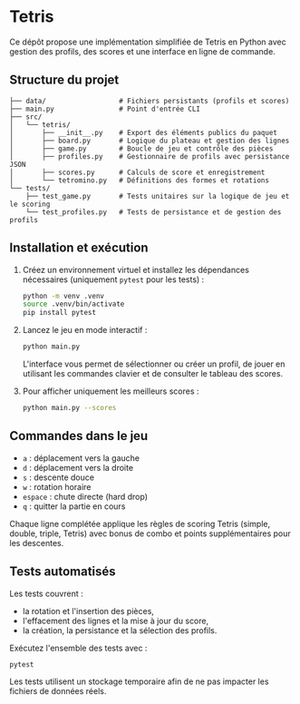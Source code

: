 # Tetris

Ce dépôt propose une implémentation simplifiée de Tetris en Python avec gestion des profils, des scores et une interface en ligne de commande.

## Structure du projet

```
├── data/                  # Fichiers persistants (profils et scores)
├── main.py                # Point d'entrée CLI
├── src/
│   └── tetris/
│       ├── __init__.py    # Export des éléments publics du paquet
│       ├── board.py       # Logique du plateau et gestion des lignes
│       ├── game.py        # Boucle de jeu et contrôle des pièces
│       ├── profiles.py    # Gestionnaire de profils avec persistance JSON
│       ├── scores.py      # Calculs de score et enregistrement
│       └── tetromino.py   # Définitions des formes et rotations
└── tests/
    ├── test_game.py       # Tests unitaires sur la logique de jeu et le scoring
    └── test_profiles.py   # Tests de persistance et de gestion des profils
```

## Installation et exécution

1. Créez un environnement virtuel et installez les dépendances nécessaires (uniquement `pytest` pour les tests) :

   ```bash
   python -m venv .venv
   source .venv/bin/activate
   pip install pytest
   ```

2. Lancez le jeu en mode interactif :

   ```bash
   python main.py
   ```

   L'interface vous permet de sélectionner ou créer un profil, de jouer en utilisant les commandes clavier et de consulter le tableau des scores.

3. Pour afficher uniquement les meilleurs scores :

   ```bash
   python main.py --scores
   ```

## Commandes dans le jeu

- `a` : déplacement vers la gauche
- `d` : déplacement vers la droite
- `s` : descente douce
- `w` : rotation horaire
- `espace` : chute directe (hard drop)
- `q` : quitter la partie en cours

Chaque ligne complétée applique les règles de scoring Tetris (simple, double, triple, Tetris) avec bonus de combo et points supplémentaires pour les descentes.

## Tests automatisés

Les tests couvrent :

- la rotation et l'insertion des pièces,
- l'effacement des lignes et la mise à jour du score,
- la création, la persistance et la sélection des profils.

Exécutez l'ensemble des tests avec :

```bash
pytest
```

Les tests utilisent un stockage temporaire afin de ne pas impacter les fichiers de données réels.
